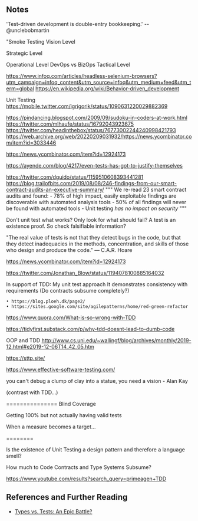 ## Notes

'Test-driven development is double-entry bookkeeping.' -- @unclebobmartin

"Smoke Testing
Vision Level

Strategic Level

Operational Level
DevOps vs BizOps
Tactical Level

https://www.infoq.com/articles/headless-selenium-browsers?utm_campaign=infoq_content&utm_source=infoq&utm_medium=feed&utm_term=global
https://en.wikipedia.org/wiki/Behavior-driven_development

Unit Testing
https://mobile.twitter.com/igrigorik/status/1090631220029882369

https://pindancing.blogspot.com/2009/09/sudoku-in-coders-at-work.html
https://twitter.com/mlhaufe/status/16792043923675
https://twitter.com/headinthebox/status/76773002244240998421793
https://web.archive.org/web/20220209031932/https://news.ycombinator.com/item?id=3033446


https://news.ycombinator.com/item?id=12924173

https://ayende.com/blog/4217/even-tests-has-got-to-justify-themselves


https://twitter.com/dguido/status/1159510608393441281
https://blog.trailofbits.com/2019/08/08/246-findings-from-our-smart-contract-audits-an-executive-summary/
    """
        We re-read 23 smart contract audits and found:
        - 78% of high impact, easily exploitable findings are discoverable with automated analysis tools
        - 50% of all findings will never be found with automated tools
        - Unit testing _has no impact on security_
    """

Don't unit test what works? Only look for what should fail? A test is an existence proof. So check falsifiable information?

"The real value of tests is not that they detect bugs in the code, but that they detect inadequacies in the methods, concentration, and skills of those who design and produce the code." — C.A.R. Hoare


https://news.ycombinator.com/item?id=12924173

https://twitter.com/Jonathan_Blow/status/1194078100885164032


In support of TDD:
	My unit test approach It demonstrates consistency with requirements
		(Do contracts subsume completely?)


	• https://blog.ploeh.dk/page2/
	• https://sites.google.com/site/agilepatterns/home/red-green-refactor


https://www.quora.com/What-is-so-wrong-with-TDD


https://tidyfirst.substack.com/p/why-tdd-doesnt-lead-to-dumb-code

OOP and TDD
http://www.cs.uni.edu/~wallingf/blog/archives/monthly/2019-12.html#e2019-12-06T14_42_05.htm

https://sttp.site/

https://www.effective-software-testing.com/


you can't debug a clump of clay into a statue, you need a vision
	- Alan Kay

(contrast with TDD...)

===============
Blind Coverage

Getting 100% but not actually having valid tests


When a measure becomes a target…


========

Is the existence of Unit Testing a design pattern and therefore a language smell?

How much to Code Contracts and Type Systems Subsume?



https://www.youtube.com/results?search_query=primeagen+TDD

## References and Further Reading

- [Types vs. Tests: An Epic Battle?](https://www.infoq.com/presentations/Types-Tests/)
